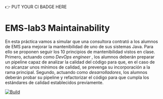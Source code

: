 :point_right: PUT YOUR CI BADGE HERE

# EMS-lab3 Maintainability

En esta práctica vamos a simular que una consultora contrató a los alumnos de EMS para mejorar la mantenibilidad de uno de sus sistemas Java. Para ello se proponen seguir los 10 principios de mantenibilidad vistos en clase. Primero, actuando como *DevOps engineer* , los alumnos deberán preparar un pipeline capaz de analizar la calidad del código para que, en el caso de no alcanzar unos mínimos de calidad, se prevenga su incorporación a la rama principal. Segundo, actuando como *desarrolladores*, los alumnos deberán probar su pipeline y refactorizar el código para que cumpla los estándares de calidad establecidos previamente.

[![Build](https://github.com/ETSISI-EMS/ems2025-lab-3-mantenibilidad-stratton-oakmont/actions/workflows/main.yml/badge.svg)](https://github.com/ETSISI-EMS/ems2025-lab-3-mantenibilidad-stratton-oakmont/actions/workflows/main.yml)
